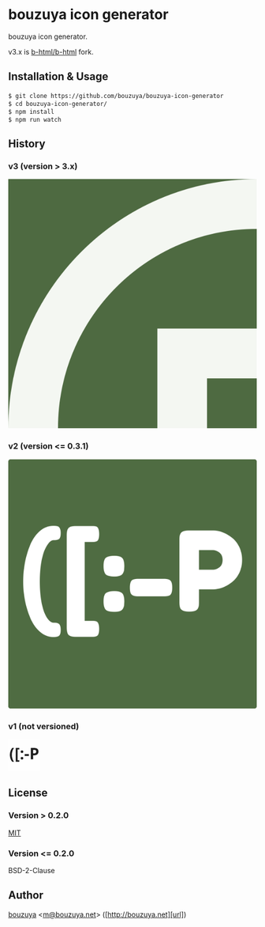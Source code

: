 # bouzuya icon generator

bouzuya icon generator.

v3.x is [b-html/b-html](https://github.com/b-html/b-html) fork.

## Installation & Usage

    $ git clone https://github.com/bouzuya/bouzuya-icon-generator
    $ cd bouzuya-icon-generator/
    $ npm install
    $ npm run watch

## History

### v3 (version > 3.x)

![bouzuya icon v3](archives/v3/bouzuya.png)

### v2 (version <= 0.3.1)

![bouzuya icon v2](archives/v2/bouzuya.png)

### v1 (not versioned)

![bouzuya icon v1](archives/v1/bouzuya.gif)

## License

### Version > 0.2.0

[MIT](LICENSE)

### Version <= 0.2.0

BSD-2-Clause

## Author

[bouzuya][user] &lt;[m@bouzuya.net][email]&gt; ([http://bouzuya.net][url])

[user]: https://github.com/bouzuya
[email]: mailto:m@bouzuya.net
[url]: http://bouzuya.net
